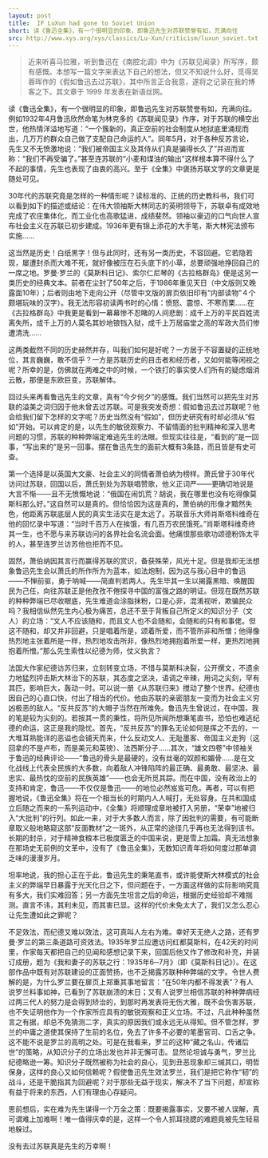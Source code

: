 ```yaml
---
layout: post
title:  IF LuXun had gone to Soviet Union
short: 读《鲁迅全集》，有一个很明显的印象，即鲁迅先生对苏联赞誉有如，充满向往
src: http://www.xys.org/xys/classics/Lu-Xun/criticism/luxun_soviet.txt
---
```


<blockquote>
近来听喜马拉雅，听到鲁迅在《南腔北调》中为《苏联见闻录》所写序，颇有感慨。本想写一篇文字来表达下自己的想法，但又不知说什么好，觅得吴蓉晖作的《假如鲁迅去过苏联》，其中所言正合我意，遂将之记录在我的博客之下。其文章于 1999 年发表在新语丝网。
</blockquote>

读《鲁迅全集》，有一个很明显的印象，即鲁迅先生对苏联赞誉有如，充满向往。例如1932年4月鲁迅欣然命笔为林克多的《苏联闻见录》作序，对于苏联的横空出世，他热情洋溢地写道：“一个簇新的，真正空前的社会制度从地狱底里涌现而出，几万万的群众自己做了支配自己命运的人”。同年5月，对于各种反苏言论，先生又不无愤激地说：“我们被帝国主义及其侍从们真是骗得长久了”并进而宣称：“我们不再受骗了。”甚至连苏联的“小麦和煤油的输出”这样根本算不得什么了不起的事情，先生也表现了由衷的高兴。至于《全集》中褒扬苏联文学的文章更是随处可见。

30年代的苏联究竟是怎样的一种情形呢？读标准的、正统的历史教科书，我们可以看到如下的描述或结论：在伟大领袖斯大林同志的英明领导下，苏联卓有成效地完成了农庄集体化，而工业化也高歌猛进，成绩斐然。领袖以豪迈的口气向世人宣布社会主义在苏联已初步建成。1936年更有锦上添花的大手笔，斯大林宪法颁布实施……

这当然是历史！白纸黑字！但与此同时，还有另一类历史，不容回避。它若隐若现，屡遭封杀而大难不死，就好像被压在石头底下的小草，总要顽强地挣回自己的一席之地。罗曼·罗兰的《莫斯科日记》、索尔仁尼琴的《古拉格群岛》便是这另一类历史的经典文本。前者在尘封了50年之后，于1986年重见天日（中文版则又晚露面10年）；后者则由地下走向公开（尽管中文版的扉页依旧印有“内部读物”４个颇堪玩味的汉字）。我无法形容初读两书时的心情：愤怒、震惊、不寒而栗……在《古拉格群岛》中我更是看到一幕幕惨不忍睹的人间悲剧：成千上万的平民百姓流离失所，成千上万的人莫名其妙地锒铛入狱，成千上万居庙堂之高的军政大员们惨遭清洗……

这两类截然不同的历史赫然并存，叫我们如何是好呢？一方居于不容置疑的正统地位，其言巍巍，敢不信乎？一方是苏联历史的目击者和经历者，又如何能等闲视之呢？所幸的是，仿佛就在两难之中的时候，一个铁打的事实使人们所有的疑虑烟消云散，那便是东欧巨变，苏联解体。

回过头来再看鲁迅先生的文章，真有“今夕何夕”的感慨。我们当然可以把先生对苏联的溢美之词归因于他未曾去过苏联。可是我突发奇想：假如鲁迅去过苏联呢？他会给我们留下怎样的文字呢？历史当然没有“假如”，但历史研究有时却必须从“假如”开始。可以肯定的是，以先生的敏锐观察力、不留情面的批判精神和深入思考问题的习惯，苏联的种种弊端定难逃先生的法眼。但现实往往是，“看到的”是一回事，“写出来的”是另一回事。摆在鲁迅先生的面前大概有3条路，而且皆是有史可查。

第一个选择是以英国大文豪、社会主义的同情者萧伯纳为榜样。萧氏曾于30年代访问过苏联，回国以后，萧氏到处为苏联唱赞歌，他义正词严───更确切地说是大言不惭───且不无愤慨地说：“俄国在闹饥荒？胡说，我在哪里也没有吃得像莫斯科那么好。”这自然可以是真的。但恰恰因为这是真的，萧伯纳的形像才黯然失色，他距离苏联底层人民的真实生活实在是太远了。苏联音乐大师肖斯塔科维奇在他的回忆录中写道：“当时千百万人在挨饿，有几百万农民饿死。”肖斯塔科维奇终其一生，也不愿与来苏联访问的各界社会名流会面。他痛恨那些歌功颂德粉饰太平的人，甚至连罗兰访苏他也拒而不见。

固然，萧伯纳因其言行而赢得苏联的赏识，备获殊荣，风光十足。但是我却无法想象鲁迅先生会以萧氏的所作所为为蓝本，如法炮制，因为这与我心目中的鲁迅───不惮前驱，勇于呐喊───简直判若两人。先生毕其一生以揭露黑暗、唤醒国民为己任，向往苏联正是他孜孜不倦探寻中国的富强之路的明证。但现在既然苏联的种种弊端已尽收眼底，先生难道会涂脂抹粉，口是心非，混淆视听，欺骗民众吗？我相信纵然先生内心极为痛苦，总还不至于背叛自己所定义的知识分子（文人）的立场：“文人不应该随和，而且文人也不会随和，会随和的只有和事佬。但这不随和，却又并非回避，只是唱着所是，颂着所爱，而不管所非和所憎；他得像热烈地主张着所是一样，热烈地攻击所非，像热烈地拥抱着所爱一样，更热烈地拥抱着所憎。”那么先生索性以纪德为师，仗义执言？

法国大作家纪德访苏归来，立刻转变立场，不惜与莫斯科决裂，公开撰文，不遗余力地猛烈抨击斯大林治下的苏联，其态度之坚决，语调之辛辣，用词之尖刻，罕有其匹，影响巨大，轰动一时。可以说一册《从苏联归来》搅动了整个世界。纪德也因自己的心直口快，付出了相当的代价。他由苏联的亲密朋友一变而为社会主义穷凶极恶的敌人。“反共反苏”的大帽子当然在所难免。鲁迅先生曾说过，在中国，我的笔是较为尖刻的。若按其一贯的秉性，将所见所闻所想秉笔直书，恐怕也难逃纪德的命运，这正是我的隐忧。首先，“反共反苏”的罪名无论如何是挥之不去的，一大堆耳熟能详的恶谥也会铺天而来，什么反动文人、无耻墨客、帝国主义走狗（这回拿的不是卢布，而是美元和英镑）、法西斯分子……其次，“雄文四卷”中领袖关于鲁迅的经典评论───“鲁迅的骨头是最硬的，没有丝毫的奴颜和媚骨……是在文化战线上代表全民族的大多数，向着敌人冲锋陷阵的最正确、最勇敢、最坚决、最忠实、最热忱的空前的民族英雄”───也会无所觅其踪。而在中国，没有政治上的支持和肯定，鲁迅───不仅仅是鲁迅───的地位必然岌岌可危。再者，可以有把握地说，《鲁迅全集》将在一个相当长的时期内人人喊打，无处容身。在共和国成立后随之而来的一系列运动中，《全集》将顺理成章地被打入另册，“荣幸”地被归入“大批判”的行列。如此一来，对于大多数人而言，除了因批判的需要，有可能断章取义般地略窥这部“反面教材”之一斑外，从正常的途径几乎再也无法得到该书。长期的封杀，对于精神食粮本已极度匮乏的中国来说，更是雪上加霜。真无法想象在那场史无前例的文革中，没有了《鲁迅全集》，无数知识青年将如何度过那单调乏味的漫漫岁月。

坦率地说，我的担心正在于此，鲁迅先生的秉笔直书，或许能使斯大林模式的社会主义的弊端早日暴露于光天化日之下，但问题在于，一方面这样做的实际影响究竟有多大，我们实难回答；另一方面先生坦言之后的命运，根据历史经验却不难揣测。直言不讳，其利未见，而其害已显。这样的代价未免太大了，我们又怎么忍心让先生遭如此之罪呢？

不足效法，而纪德又难以效法，这可真叫人左右为难。幸好天无绝人之路，还有罗曼·罗兰的第三条道路可资效法。1935年罗兰应邀访问红都莫斯科，在42天的时间里，作家每天都把自己的见闻和感想记录下来，回国后他又作了修改和补充，并装订成册，题为《我和妻子的苏联之行：1935年6─7月》（即《莫斯科日记》）。在这部作品中既有对苏联建设的正面赞扬，也不乏揭露苏联种种弊端的文字。令世人费解的是，为什么罗兰要在扉页上郑重其事地留言：“在50年内都不得发表”？有人说罗兰料事如神，已看到了苏联崩溃的末日；又有人说罗兰相信苏联的种种弊病经过两三代人的努力是会得到矫治的，到那时再发表将无伤大雅，既不会伤害苏联，也不失证明他作为一个作家所应具有的敏锐观察和正义立场。不过，凡此种种虽然言之有据，却总不免猜测二字，真实的原因我们或永远无从得知。但不管怎样，罗兰的中庸之道使其保持了生前的名位，免去了许多不必要的笔墨官司、口舌之争。这不能不说是罗兰的高明之处。可是在我看来，罗兰的这种“藏之名山，传诸后世”的策略，从知识分子的立场出发也并非无懈可击。显然论坦诚与勇气，罗兰比纪德略逊一筹。知识分子既然被称为社会的良心，见到丑恶现象却三缄其口，明哲保身，这样的良心又如何信赖呢？假使鲁迅先生效法罗兰，我们是把它称作“韧”的战斗，还是干脆指其为回避呢？对于那些无益于现实，解决不了当下问题，却宣称有益于将来的东西，人们有理由心存疑问。

思前想后，实在难为先生谋得一个万全之策：既要揭露事实，又要不被人误解，真可谓难上加难啊！唯一值得庆幸的是，这样一个令人抓耳挠腮的难题竟被先生轻易地躲过。

没有去过苏联真是先生的万幸啊！
